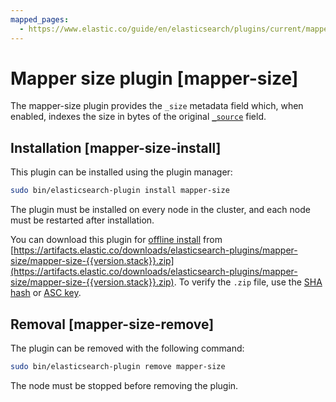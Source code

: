 ```yaml
---
mapped_pages:
  - https://www.elastic.co/guide/en/elasticsearch/plugins/current/mapper-size.html
---
```


# Mapper size plugin [mapper-size]

The mapper-size plugin provides the `_size` metadata field which, when enabled, indexes the size in bytes of the original [`_source`](/reference/elasticsearch/mapping-reference/mapping-source-field.md) field.


## Installation [mapper-size-install]

This plugin can be installed using the plugin manager:

```sh
sudo bin/elasticsearch-plugin install mapper-size
```

The plugin must be installed on every node in the cluster, and each node must be restarted after installation.

You can download this plugin for [offline install](/reference/elasticsearch-plugins/plugin-management-custom-url.md) from [https://artifacts.elastic.co/downloads/elasticsearch-plugins/mapper-size/mapper-size-{{version.stack}}.zip](https://artifacts.elastic.co/downloads/elasticsearch-plugins/mapper-size/mapper-size-{{version.stack}}.zip). To verify the `.zip` file, use the [SHA hash](https://artifacts.elastic.co/downloads/elasticsearch-plugins/mapper-size/mapper-size-{{version.stack}}.zip.sha512) or [ASC key](https://artifacts.elastic.co/downloads/elasticsearch-plugins/mapper-size/mapper-size-{{version.stack}}.zip.asc).


## Removal [mapper-size-remove]

The plugin can be removed with the following command:

```sh
sudo bin/elasticsearch-plugin remove mapper-size
```

The node must be stopped before removing the plugin.



